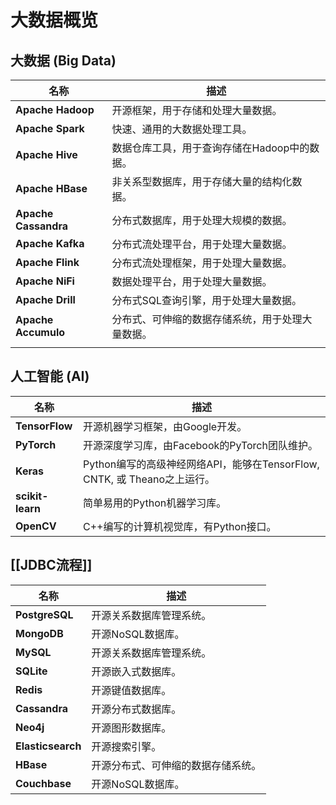 # 大数据概览

## 大数据 (Big Data)
| 名称                   | 描述                        |
| -------------------- | ------------------------- |
| **Apache Hadoop**    | 开源框架，用于存储和处理大量数据。         |
| **Apache Spark**     | 快速、通用的大数据处理工具。            |
| **Apache Hive**      | 数据仓库工具，用于查询存储在Hadoop中的数据。 |
| **Apache HBase**     | 非关系型数据库，用于存储大量的结构化数据。     |
| **Apache Cassandra** | 分布式数据库，用于处理大规模的数据。        |
| **Apache Kafka**     | 分布式流处理平台，用于处理大量数据。        |
| **Apache Flink**     | 分布式流处理框架，用于处理大量数据。        |
| **Apache NiFi**      | 数据处理平台，用于处理大量数据。          |
| **Apache Drill**     | 分布式SQL查询引擎，用于处理大量数据。      |
| **Apache Accumulo**  | 分布式、可伸缩的数据存储系统，用于处理大量数据。  |
|                      |                           |
## 人工智能 (AI)
| 名称               | 描述                                                    |
| ---------------- | ----------------------------------------------------- |
| **TensorFlow**   | 开源机器学习框架，由Google开发。                                   |
| **PyTorch**      | 开源深度学习库，由Facebook的PyTorch团队维护。                        |
| **Keras**        | Python编写的高级神经网络API，能够在TensorFlow, CNTK, 或 Theano之上运行。 |
| **scikit-learn** | 简单易用的Python机器学习库。                                     |
| **OpenCV**       | C++编写的计算机视觉库，有Python接口。                               |

## [[JDBC流程]]
| 名称                | 描述                |
| ----------------- | ----------------- |
| **PostgreSQL**    | 开源关系数据库管理系统。      |
| **MongoDB**       | 开源NoSQL数据库。       |
| **MySQL**         | 开源关系数据库管理系统。      |
| **SQLite**        | 开源嵌入式数据库。         |
| **Redis**         | 开源键值数据库。          |
| **Cassandra**     | 开源分布式数据库。         |
| **Neo4j**         | 开源图形数据库。          |
| **Elasticsearch** | 开源搜索引擎。           |
| **HBase**         | 开源分布式、可伸缩的数据存储系统。 |
| **Couchbase**     | 开源NoSQL数据库。       |
